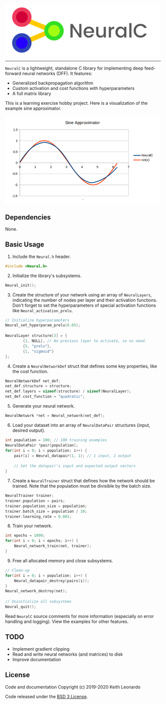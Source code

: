 <img src="./media/logo.png" alt="NeuralC" width="500"/>

---

`NeuralC` is a lightweight, standalone C library for implementing deep feed-forward neural networks (DFF). It features:

- Generalized backpropagation algorithm
- Custom activation and cost functions with hyperparameters
- A full matrix library

This is a learning exercise hobby project. Here is a visualization of the example sine approximator.

<img src="./media/sin_approx.png" alt="Sine Function" width="500"/>

## Dependencies

None.

## Basic Usage

1. Include the `Neural.h` header.
```c
#include <Neural.h>
```

2. Initialize the library's subsystems.
```c
Neural_init();
```

3. Create the structure of your network using an array of `NeuralLayers`, indicating the number of nodes per layer and their activation functions. Don't forget to set the hyperparameters of special activation functions like `Neural_activation_prelu`.
```c
// Initialize hyperparameters
Neural_set_hyperparam_prelu(0.05);

NeuralLayer structure[3] = {
        {1, NULL}, // No previous layer to activate, so no need.
        {5, "prelu"},
        {1, "sigmoid"}
};
```

4. Create a `NeuralNetworkDef` struct that defines some key properties, like the cost function.
```c
NeuralNetworkDef net_def;
net_def.structure = structure;
net_def.layers = sizeof(structure) / sizeof(NeuralLayer);
net_def.cost_function = "quadratic";
```

5. Generate your neural network.
```c
NeuralNetwork *net = Neural_network(net_def);
```

6. Load your dataset into an array of `NeuralDataPair` structures {input, desired output}.
```c
int population = 100; // 100 training examples
NeuralDataPair *pair[population];
for(int i = 0; i < population; i++) {
    pair[i] = Neural_datapair(1, 1); // 1 input, 1 output

    // Set the datapair's input and expected output vectors
}
```

7. Create a `NeuralTrainer` struct that defines how the network should be trained. Note that the population must be divisible by the batch size.
```c
NeuralTrainer trainer;
trainer.population = pairs;
trainer.population_size = population;
trainer.batch_size = population / 10;
trainer.learning_rate = 0.001;
```

8. Train your network.
```c
int epochs = 1000;
for(int i = 0; i < epochs; i++) {
    Neural_network_train(net, trainer);
}
```

9. Free all allocated memory and close subsystems.
```c
// Clean-up
for(int i = 0; i < population; i++) {
    Neural_datapair_destroy(pairs[i]);
}
Neural_network_destroy(net);

// Uninitialize all subsystems
Neural_quit();
```

Read `NeuralC` source comments for more information (especially on error handling and logging). View the examples for other features.

## TODO
- Implement gradient clipping
- Read and write neural networks (and matrices) to disk
- Improve documentation

## License

Code and documentation Copyright (c) 2019-2020 Keith Leonardo

Code released under the [BSD 3 License](https://choosealicense.com/licenses/bsd-3-clause/).
